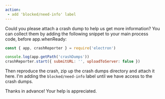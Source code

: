 ```yaml
---
action:
 - add 'blocked/need-info' label
---
```


Could you please attach a crash dump to help us get more information? You can collect them by adding the following snippet to your main process code, before app.whenReady:

```js
const { app, crashReporter } = require('electron')

console.log(app.getPath('crashDumps'))
crashReporter.start({ submitURL: '', uploadToServer: false })
```

Then reproduce the crash, zip up the crash dumps directory and attach it here. I'm adding the `blocked/need-info` label until we have access to the crash dumps.

Thanks in advance! Your help is appreciated.
